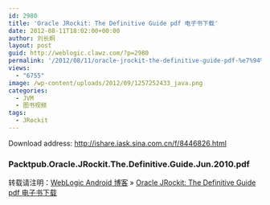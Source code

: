 ```yaml
---
id: 2980
title: 'Oracle JRockit: The Definitive Guide pdf 电子书下载'
date: 2012-08-11T18:02:00+00:00
author: 刘长炯
layout: post
guid: http://weblogic.clawz.com/?p=2980
permalink: '/2012/08/11/oracle-jrockit-the-definitive-guide-pdf-%e7%94%b5%e5%ad%90%e4%b9%a6%e4%b8%8b%e8%bd%bd/'
views:
  - "6755"
image: /wp-content/uploads/2012/09/1257252433_java.png
categories:
  - JVM
  - 图书视频
tags:
  - JRockit
---
```

Download address: <http://ishare.iask.sina.com.cn/f/8446826.html>

### Packtpub.Oracle.JRockit.The.Definitive.Guide.Jun.2010.pdf

转载请注明：[WebLogic Android 博客](http://www.beansoft.biz) &raquo; [Oracle JRockit: The Definitive Guide pdf 电子书下载](http://www.beansoft.biz/2012/08/11/oracle-jrockit-the-definitive-guide-pdf-%e7%94%b5%e5%ad%90%e4%b9%a6%e4%b8%8b%e8%bd%bd/)